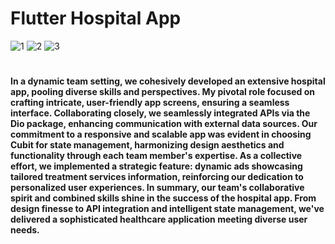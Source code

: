 # Flutter Hospital App
![1](https://github.com/kainatnaeem/Flutter-Hospital-App/assets/54583829/549d54c6-54ea-49e4-8336-7b15cc4e1c57)
![2](https://github.com/kainatnaeem/Flutter-Hospital-App/assets/54583829/2df7fbb1-4f99-4fd5-83e2-f14f887e40d3)
![3](https://github.com/kainatnaeem/Flutter-Hospital-App/assets/54583829/913b3254-5972-4c17-b8bb-e32dd31dac0e)


# <h4> In a dynamic team setting, we cohesively developed an extensive hospital app, pooling diverse skills and perspectives. My pivotal role focused on crafting intricate, user-friendly app screens, ensuring a seamless interface. Collaborating closely, we seamlessly integrated APIs via the Dio package, enhancing communication with external data sources. Our commitment to a responsive and scalable app was evident in choosing Cubit for state management, harmonizing design aesthetics and functionality through each team member's expertise. As a collective effort, we implemented a strategic feature: dynamic ads showcasing tailored treatment services information, reinforcing our dedication to personalized user experiences. In summary, our team's collaborative spirit and combined skills shine in the success of the hospital app. From design finesse to API integration and intelligent state management, we've delivered a sophisticated healthcare application meeting diverse user needs. </h4>
